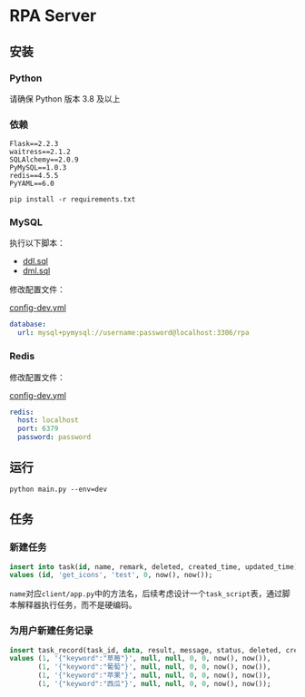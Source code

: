 # RPA Server

## 安装

### Python

请确保 Python 版本 3.8 及以上

### 依赖

```
Flask==2.2.3
waitress==2.1.2
SQLAlchemy==2.0.9
PyMySQL==1.0.3
redis==4.5.5
PyYAML==6.0
```

```shell
pip install -r requirements.txt
```

### MySQL

执行以下脚本：

- [ddl.sql](scripts/mysql/ddl.sql)
- [dml.sql](scripts/mysql/dml.sql)

修改配置文件：

[config-dev.yml](config-dev.yml)

```yaml
database:
  url: mysql+pymysql://username:password@localhost:3306/rpa
```

### Redis

修改配置文件：

[config-dev.yml](config-dev.yml)

```yaml
redis:
  host: localhost
  port: 6379
  password: password
```

## 运行

```shell
python main.py --env=dev
```

## 任务

### 新建任务

```sql
insert into task(id, name, remark, deleted, created_time, updated_time)
values (id, 'get_icons', 'test', 0, now(), now());
```

`name`对应`client/app.py`中的方法名，后续考虑设计一个`task_script`表，通过脚本解释器执行任务，而不是硬编码。

### 为用户新建任务记录

```sql
insert task_record(task_id, data, result, message, status, deleted, created_time, updated_time)
values (1, '{"keyword":"草莓"}', null, null, 0, 0, now(), now()),
       (1, '{"keyword":"葡萄"}', null, null, 0, 0, now(), now()),
       (1, '{"keyword":"苹果"}', null, null, 0, 0, now(), now()),
       (1, '{"keyword":"西瓜"}', null, null, 0, 0, now(), now());
```